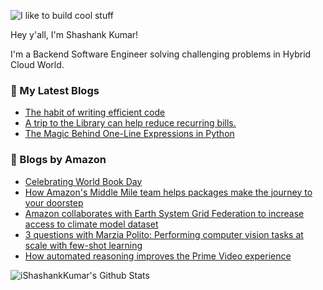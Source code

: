 ![I like to build cool stuff](https://res.cloudinary.com/dt8g3rhcy/image/upload/v1595929574/i_like_to_build_cool_shit._1_nzbwjh.png)

Hey y'all, I'm Shashank Kumar! 

I'm a Backend Software Engineer solving challenging problems in Hybrid Cloud World.

### 📕 My Latest Blogs
<!-- BLOG-POST-LIST:START -->
- [The habit of writing efficient code](https://medium.com/@ishashankkumar/the-habit-of-writing-efficient-code-153b05f04269?source=rss-d24dda280d5f------2)
- [A trip to the Library can help reduce recurring bills.](https://medium.com/swlh/a-trip-to-the-library-can-help-reduce-recurring-bills-23bca495cdf5?source=rss-d24dda280d5f------2)
- [The Magic Behind One-Line Expressions in Python](https://medium.com/swlh/the-magic-behind-one-line-expressions-in-python-816c10180c5c?source=rss-d24dda280d5f------2)
<!-- BLOG-POST-LIST:END -->

### 📕 Blogs by Amazon
<!-- AMAZON-BLOG-POST-LIST:START -->
- [Celebrating World Book Day](https://www.amazon.science/latest-news/celebrating-world-book-day)
- [How Amazon's Middle Mile team helps packages make the journey to your doorstep](https://www.amazon.science/latest-news/how-amazons-middle-mile-team-helps-packages-make-the-journey-to-your-doorstep)
- [Amazon collaborates with Earth System Grid Federation to increase access to climate model dataset](https://www.amazon.science/latest-news/amazon-collaborates-with-earth-system-grid-federation-to-increase-access-to-climate-model-dataset)
- [3 questions with Marzia Polito: Performing computer vision tasks at scale with few-shot learning](https://www.amazon.science/latest-news/3-questions-with-marzia-polito-performing-computer-vision-tasks-at-scale-with-few-shot-learning)
- [How automated reasoning improves the Prime Video experience](https://www.amazon.science/blog/how-automated-reasoning-improves-the-prime-video-experience)
<!-- AMAZON-BLOG-POST-LIST:END -->



<img align="center" alt="iShashankKumar's Github Stats" src="https://github-readme-stats.vercel.app/api?username=ishashankkumar&show_icons=true&hide_border=true" />
